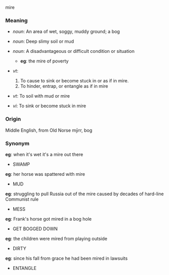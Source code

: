 mire
### Meaning
+ _noun_: An area of wet, soggy, muddy ground; a bog
+ _noun_: Deep slimy soil or mud
+ _noun_: A disadvantageous or difficult condition or situation
    + __eg__: the mire of poverty

+ _vt_:
   1. To cause to sink or become stuck in or as if in mire.
   2. To hinder, entrap, or entangle as if in mire
+ _vt_: To soil with mud or mire
+ _vi_: To sink or become stuck in mire

### Origin

Middle English, from Old Norse mȳrr, bog

### Synonym

__eg__: when it's wet it's a mire out there

+ SWAMP

__eg__: her horse was spattered with mire

+ MUD

__eg__: struggling to pull Russia out of the mire caused by decades of hard-line Communist rule

+ MESS

__eg__: Frank's horse got mired in a bog hole

+ GET BOGGED DOWN

__eg__: the children were mired from playing outside

+ DIRTY

__eg__: since his fall from grace he had been mired in lawsuits

+ ENTANGLE


